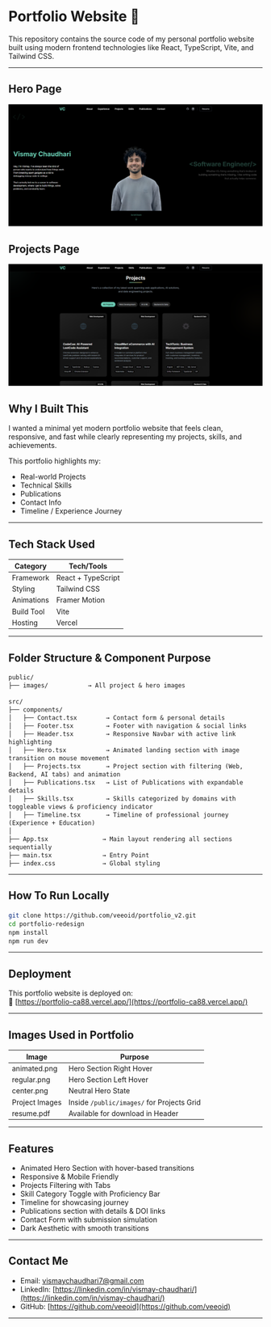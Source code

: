 # Portfolio Website 🚀

This repository contains the source code of my personal portfolio website built using modern frontend technologies like React, TypeScript, Vite, and Tailwind CSS.

---

## Hero Page

<p align="center">
  <img src="public/repo-images/hero-section.png" width="600">
</p>

## Projects Page

<p align="center">
  <img src="public/repo-images/projects-section.png" width="600">
</p>

## Why I Built This

I wanted a minimal yet modern portfolio website that feels clean, responsive, and fast while clearly representing my projects, skills, and achievements.

This portfolio highlights my:

- Real-world Projects
- Technical Skills
- Publications
- Contact Info
- Timeline / Experience Journey

---

## Tech Stack Used

| Category   | Tech/Tools         |
| ---------- | ------------------ |
| Framework  | React + TypeScript |
| Styling    | Tailwind CSS       |
| Animations | Framer Motion      |
| Build Tool | Vite               |
| Hosting    | Vercel             |

---

## Folder Structure & Component Purpose

```
public/
├── images/           → All project & hero images

src/
├── components/
│   ├── Contact.tsx        → Contact form & personal details
│   ├── Footer.tsx         → Footer with navigation & social links
│   ├── Header.tsx         → Responsive Navbar with active link highlighting
│   ├── Hero.tsx           → Animated landing section with image transition on mouse movement
│   ├── Projects.tsx       → Project section with filtering (Web, Backend, AI tabs) and animation
│   ├── Publications.tsx   → List of Publications with expandable details
│   ├── Skills.tsx         → Skills categorized by domains with toggleable views & proficiency indicator
│   ├── Timeline.tsx       → Timeline of professional journey (Experience + Education)
│
├── App.tsx               → Main layout rendering all sections sequentially
├── main.tsx              → Entry Point
├── index.css             → Global styling
```

---

## How To Run Locally

```bash
git clone https://github.com/veeoid/portfolio_v2.git
cd portfolio-redesign
npm install
npm run dev
```

---

## Deployment

This portfolio website is deployed on:  
🔗 [https://portfolio-ca88.vercel.app/](https://portfolio-ca88.vercel.app/)

---

## Images Used in Portfolio

| Image          | Purpose                                    |
| -------------- | ------------------------------------------ |
| animated.png   | Hero Section Right Hover                   |
| regular.png    | Hero Section Left Hover                    |
| center.png     | Neutral Hero State                         |
| Project Images | Inside `/public/images/` for Projects Grid |
| resume.pdf     | Available for download in Header           |

---

## Features

- Animated Hero Section with hover-based transitions
- Responsive & Mobile Friendly
- Projects Filtering with Tabs
- Skill Category Toggle with Proficiency Bar
- Timeline for showcasing journey
- Publications section with details & DOI links
- Contact Form with submission simulation
- Dark Aesthetic with smooth transitions

---

## Contact Me

- Email: vismaychaudhari7@gmail.com
- LinkedIn: [https://linkedin.com/in/vismay-chaudhari/](https://linkedin.com/in/vismay-chaudhari/)
- GitHub: [https://github.com/veeoid](https://github.com/veeoid)

---
